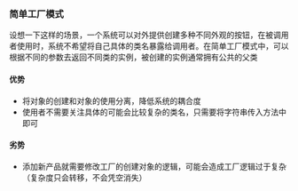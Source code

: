 ### 简单工厂模式
设想一下这样的场景，一个系统可以对外提供创建多种不同外观的按钮，在被调用者使用时，系统不希望将自己具体的类名暴露给调用者。在简单工厂模式中，可以根据不同的参数去返回不同类的实例，被创建的实例通常拥有公共的父类
#### 优势
* 将对象的创建和对象的使用分离，降低系统的耦合度
* 使用者不需要关注具体的可能会比较复杂的类名，只需要将字符串传入方法中即可

#### 劣势
* 添加新产品就需要修改工厂的创建对象的逻辑，可能会造成工厂逻辑过于复杂（复杂度只会转移，不会凭空消失）